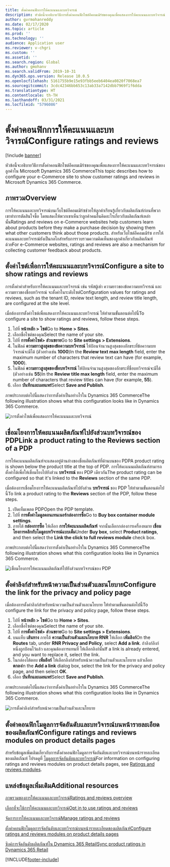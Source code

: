 ```yaml
---
title: ตั้งค่าคอนฟิกการให้คะแนนและบทวิจารณ์
description: หัวข้อนี้จะอธิบายวิธีการตั้งค่าคอนฟิกไซต์อีคอมเมิร์ซของคุณเพื่อแสดงการให้คะแนนและบทวิจารณ์ของลูกค้าใน Microsoft Dynamics 365 Commerce
author: gvrmohanreddy
ms.date: 02/17/2020
ms.topic: article
ms.prod: ''
ms.technology: ''
audience: Application user
ms.reviewer: v-chgri
ms.custom: ''
ms.assetid: ''
ms.search.region: Global
ms.author: gmohanv
ms.search.validFrom: 2019-10-31
ms.dyn365.ops.version: Release 10.0.5
ms.openlocfilehash: 5161755b9e15e93fbb5eeb6404ea0820f7068ea7
ms.sourcegitcommit: 3cdc42346bb653c13ab33a7142dbb7969f1f6dda
ms.translationtype: HT
ms.contentlocale: th-TH
ms.lasthandoff: 03/31/2021
ms.locfileid: "5796086"
---
```

# <a name="configure-ratings-and-reviews"></a><span data-ttu-id="97d9f-103">ตั้งค่าคอนฟิกการให้คะแนนและบทวิจารณ์</span><span class="sxs-lookup"><span data-stu-id="97d9f-103">Configure ratings and reviews</span></span>

[!include [banner](includes/banner.md)]

<span data-ttu-id="97d9f-104">หัวข้อนี้จะอธิบายวิธีการตั้งค่าคอนฟิกไซต์อีคอมเมิร์ซของคุณเพื่อแสดงการให้คะแนนและบทวิจารณ์ของลูกค้าใน Microsoft Dynamics 365 Commerce</span><span class="sxs-lookup"><span data-stu-id="97d9f-104">This topic describes how to configure your e-Commerce site to show customer ratings and reviews in Microsoft Dynamics 365 Commerce.</span></span>

## <a name="overview"></a><span data-ttu-id="97d9f-105">ภาพรวม</span><span class="sxs-lookup"><span data-stu-id="97d9f-105">Overview</span></span>

<span data-ttu-id="97d9f-106">การให้คะแนนและบทวิจารณ์บนเว็บไซต์อีคอมเมิร์ซช่วยให้ลูกค้าเรียนรู้เกี่ยวกับผลิตภัณฑ์ก่อนที่พวกเขาทำการตัดสินใจซื้อ โดยแสดงให้พวกเขาเห็นว่าลูกค้าคนอื่นคิดอะไรเกี่ยวกับผลิตภัณฑ์เหล่านั้น</span><span class="sxs-lookup"><span data-stu-id="97d9f-106">Ratings and reviews on e-Commerce websites help customers learn about products before they make a purchase decision by showing them what other customers think about those products.</span></span> <span data-ttu-id="97d9f-107">สำหรับเว็บไซต์อีคอมเมิร์ซ การให้คะแนนและบทวิจารณ์ยังเป็นกลไกสำหรับการรวบรวมความคิดเห็นของลูกค้าเกี่ยวกับผลิตภัณฑ์ด้วย</span><span class="sxs-lookup"><span data-stu-id="97d9f-107">For e-Commerce websites, ratings and reviews are also a mechanism for collecting customer feedback about products.</span></span> 

## <a name="configure-a-site-to-show-ratings-and-reviews"></a><span data-ttu-id="97d9f-108">ตั้งค่าไซต์เพื่อการให้คะแนนและบทวิจารณ์</span><span class="sxs-lookup"><span data-stu-id="97d9f-108">Configure a site to show ratings and reviews</span></span>

<span data-ttu-id="97d9f-109">การตั้งค่าค่าสำหรับการให้คะแนนและบทวิจารณ์ เช่น รหัสผู้เช่า ความยาวของข้อความบทวิจารณ์ และความยาวของชื่อบทวิจารณ์ จะตั้งค่าในระดับไซต์</span><span class="sxs-lookup"><span data-stu-id="97d9f-109">Configuration values for ratings and reviews, such as the tenant ID, review text length, and review title length, are configured at the site level.</span></span> 

<span data-ttu-id="97d9f-110">เมื่อต้องการตั้งค่าไซต์เพื่อแสดงการให้คะแนนและบทวิจารณ์ ให้ทำตามขั้นตอนต่อไปนี้</span><span class="sxs-lookup"><span data-stu-id="97d9f-110">To configure a site to show ratings and reviews, follow these steps.</span></span> 

1. <span data-ttu-id="97d9f-111">ไปที่ **หน้าหลัก \> ไซต์**</span><span class="sxs-lookup"><span data-stu-id="97d9f-111">Go to **Home \> Sites**.</span></span>
1. <span data-ttu-id="97d9f-112">เลือกชื่อไซต์ของคุณ</span><span class="sxs-lookup"><span data-stu-id="97d9f-112">Select the name of your site.</span></span> 
1. <span data-ttu-id="97d9f-113">ไปที่ **การตั้งค่าไซต์\> ส่วนขยาย**</span><span class="sxs-lookup"><span data-stu-id="97d9f-113">Go to **Site settings \> Extensions**.</span></span> 
1. <span data-ttu-id="97d9f-114">ในฟิลด์ **ความยาวสูงสุดของข้อความบทวิจารณ์** ให้ป้อนจำนวนสูงสุดของอักขระที่ข้อความบทวิจารณ์จะมีได้ (ตัวอย่างเช่น **1000**)</span><span class="sxs-lookup"><span data-stu-id="97d9f-114">In the **Review text max length** field, enter the maximum number of characters that review text can have (for example, **1000**).</span></span> 
1. <span data-ttu-id="97d9f-115">ในฟิลด์ **ความยาวสูงสุดของชื่อบทวิจารณ์** ให้ป้อนจำนวนสูงสุดของอักขระที่ชื่อบทวิจารณ์จะมีได้ (ตัวอย่างเช่น **55**)</span><span class="sxs-lookup"><span data-stu-id="97d9f-115">In the **Review title max length** field, enter the maximum number of characters that review titles can have (for example, **55**).</span></span> 
1. <span data-ttu-id="97d9f-116">เลือก **บันทึกและเผยแพร่**</span><span class="sxs-lookup"><span data-stu-id="97d9f-116">Select **Save and Publish**.</span></span> 

<span data-ttu-id="97d9f-117">ภาพประกอบต่อไปนี้แสดงว่าการตั้งค่าเป็นอย่างไรใน Dynamics 365 Commerce</span><span class="sxs-lookup"><span data-stu-id="97d9f-117">The following illustration shows what this configuration looks like in Dynamics 365 Commerce.</span></span>

![การตั้งค่าไซต์เพื่อแสดงการให้คะแนนและบทวิจารณ์](media/rnr-eCommerce-site-appsettings.png)

## <a name="link-a-product-rating-to-the-reviews-section-of-a-pdp"></a><span data-ttu-id="97d9f-119">เชื่อมโยงการให้คะแนนผลิตภัณฑ์ไปยังส่วนบทวิจารณ์ของ PDP</span><span class="sxs-lookup"><span data-stu-id="97d9f-119">Link a product rating to the Reviews section of a PDP</span></span>

<span data-ttu-id="97d9f-120">การให้คะแนนผลิตภัณฑ์จะแสดงอยู่ด้านล่างของชื่อผลิตภัณฑ์ที่ด้านบนของ PDP</span><span class="sxs-lookup"><span data-stu-id="97d9f-120">A product rating is shown below the product title at the top of PDP.</span></span> <span data-ttu-id="97d9f-121">การให้คะแนนผลิตภัณฑ์สามารถตั้งค่าได้เพื่อให้เชื่อมโยงไปยังส่วน **บทวิจารณ์** ของ PDP เดียวกัน</span><span class="sxs-lookup"><span data-stu-id="97d9f-121">The product rating can be configured so that it's linked to the **Reviews** section of the same PDP.</span></span> 

<span data-ttu-id="97d9f-122">เมื่อต้องการเชื่อมโยงการให้คะแนนผลิตภัณฑ์ไปยังส่วน **บทวิจารณ์** ของ PDP ให้ทำตามขั้นตอนต่อไปนี้</span><span class="sxs-lookup"><span data-stu-id="97d9f-122">To link a product rating to the **Reviews** section of the PDP, follow these steps.</span></span>

1. <span data-ttu-id="97d9f-123">เปิดเท็มเพลต PDP</span><span class="sxs-lookup"><span data-stu-id="97d9f-123">Open the PDP template.</span></span> 
1. <span data-ttu-id="97d9f-124">ไปที่ **การตั้งค่าโมดูลคอนเทนเนอร์กล่องการซื้อ**</span><span class="sxs-lookup"><span data-stu-id="97d9f-124">Go to **Buy box container module settings**.</span></span>
1. <span data-ttu-id="97d9f-125">ภายใต้ **กล่องการซื้อ** ให้เลือก **การให้คะแนนผลิตภัณฑ์** จากนั้นเลือกกล่องการเครื่องหมาย **เชื่อมโยงการคลิกกับโมดูลบทวิจารณ์แบบเต็ม**</span><span class="sxs-lookup"><span data-stu-id="97d9f-125">Under **Buy box**, select **Product ratings**, and then select the **Link the click to full reviews module** check box.</span></span>

<span data-ttu-id="97d9f-126">ภาพประกอบต่อไปนี้แสดงว่าการตั้งค่าเป็นอย่างไรใน Dynamics 365 Commerce</span><span class="sxs-lookup"><span data-stu-id="97d9f-126">The following illustration shows what this configuration looks like in Dynamics 365 Commerce.</span></span>

![เชื่อมโยงการให้คะแนนผลิตภัณฑ์ไปยังส่วนบทวิจารณ์ของ PDP](media/rnr-eCommerce-buy-box-rating-summary.png)

## <a name="configure-the-link-for-the-privacy-and-policy-page"></a><span data-ttu-id="97d9f-128">ตั้งค่าลิงก์สำหรับหน้าความเป็นส่วนตัวและนโยบาย</span><span class="sxs-lookup"><span data-stu-id="97d9f-128">Configure the link for the privacy and policy page</span></span>

<span data-ttu-id="97d9f-129">เมื่อต้องการตั้งค่าลิงก์สำหรับหน้าความเป็นส่วนตัวและนโยบาย ให้ทำตามขั้นตอนต่อไปนี้</span><span class="sxs-lookup"><span data-stu-id="97d9f-129">To configure the link for the privacy and policy page, follow these steps.</span></span>

1. <span data-ttu-id="97d9f-130">ไปที่ **หน้าหลัก \> ไซต์**</span><span class="sxs-lookup"><span data-stu-id="97d9f-130">Go to **Home \> Sites**.</span></span>
1. <span data-ttu-id="97d9f-131">เลือกชื่อไซต์ของคุณ</span><span class="sxs-lookup"><span data-stu-id="97d9f-131">Select the name of your site.</span></span> 
1. <span data-ttu-id="97d9f-132">ไปที่ **การตั้งค่าไซต์\> ส่วนขยาย**</span><span class="sxs-lookup"><span data-stu-id="97d9f-132">Go to **Site settings \> Extensions**.</span></span>
1. <span data-ttu-id="97d9f-133">บนแท็บ **เส้นทาง** ภายใต้ **ความเป็นส่วนตัวและนโยบาย RNR** ให้เลือก **เพิ่มลิงก์**</span><span class="sxs-lookup"><span data-stu-id="97d9f-133">On the **Routes** tab, under **RNR Privacy and Policy**, select **Add a link**.</span></span> <span data-ttu-id="97d9f-134">ถ้าลิงก์ลิงก์หนึ่งถูกป้อนไว้แล้ว และคุณต้องการแทนที่ ให้เลือกลิงก์นั้น</span><span class="sxs-lookup"><span data-stu-id="97d9f-134">If a link is already entered, and you want to replace it, select the link.</span></span> 
1. <span data-ttu-id="97d9f-135">ในกล่องโต้ตอบ **เพิ่มลิงก์** ให้เลือกลิงก์สำหรับหน้าความเป็นส่วนตัวและนโยบาย แล้วเลือก **ตกลง**</span><span class="sxs-lookup"><span data-stu-id="97d9f-135">In the **Add a link** dialog box, select the link for the privacy and policy page, and then select **OK**.</span></span> 
1. <span data-ttu-id="97d9f-136">เลือก **บันทึกและเผยแพร่**</span><span class="sxs-lookup"><span data-stu-id="97d9f-136">Select **Save and Publish**.</span></span> 

<span data-ttu-id="97d9f-137">ภาพประกอบต่อไปนี้แสดงว่าการตั้งค่าเป็นอย่างไรใน Dynamics 365 Commerce</span><span class="sxs-lookup"><span data-stu-id="97d9f-137">The following illustration shows what this configuration looks like in Dynamics 365 Commerce.</span></span>

![การตั้งค่าลิงก์สำหรับหน้าความเป็นส่วนตัวและนโยบาย](media/rnr-eCommerce-rnr-privacy-policy-link.png)

## <a name="configure-ratings-and-reviews-modules-on-product-details-pages"></a><span data-ttu-id="97d9f-139">ตั้งค่าคอนฟิกโมดูลการจัดอันดับและบทวิจารณ์บนหน้ารายละเอียดของผลิตภัณฑ์</span><span class="sxs-lookup"><span data-stu-id="97d9f-139">Configure ratings and reviews modules on product details pages</span></span>

<span data-ttu-id="97d9f-140">สำหรับข้อมูลเพิ่มเติมเกี่ยวกับการตั้งค่าคอนฟิกโมดูลการจัดอันดับและบทวิจารณ์บนหน้ารายละเอียดของผลิตภัณฑ์ โปรดดูที่ [โมดูลการจัดอันดับและบทวิจารณ์](ratings-reviews-modules.md)</span><span class="sxs-lookup"><span data-stu-id="97d9f-140">For information on configuring ratings and reviews modules on product details pages, see [Ratings and reviews modules](ratings-reviews-modules.md).</span></span>

## <a name="additional-resources"></a><span data-ttu-id="97d9f-141">แหล่งข้อมูลเพิ่มเติม</span><span class="sxs-lookup"><span data-stu-id="97d9f-141">Additional resources</span></span>

[<span data-ttu-id="97d9f-142">ภาพรวมของการให้คะแนนและบทวิจารณ์</span><span class="sxs-lookup"><span data-stu-id="97d9f-142">Ratings and reviews overview</span></span>](ratings-reviews-overview.md)

[<span data-ttu-id="97d9f-143">เลือกที่จะใช้การให้คะแนนและบทวิจารณ์</span><span class="sxs-lookup"><span data-stu-id="97d9f-143">Opt in to use ratings and reviews</span></span>](opt-in-ratings-reviews.md)

[<span data-ttu-id="97d9f-144">จัดการการให้คะแนนและบทวิจารณ์</span><span class="sxs-lookup"><span data-stu-id="97d9f-144">Manage ratings and reviews</span></span>](manage-reviews.md)

[<span data-ttu-id="97d9f-145">ตั้งค่าคอนฟิกโมดูลการจัดอันดับและบทวิจารณ์บนหน้ารายละเอียดของผลิตภัณฑ์</span><span class="sxs-lookup"><span data-stu-id="97d9f-145">Configure ratings and reviews modules on product details pages</span></span>](ratings-reviews-modules.md)

[<span data-ttu-id="97d9f-146">ซิงค์การจัดอันดับผลิตภัณฑ์ใน Dynamics 365 Retail</span><span class="sxs-lookup"><span data-stu-id="97d9f-146">Sync product ratings in Dynamics 365 Retail</span></span>](sync-product-ratings.md)


[!INCLUDE[footer-include](../includes/footer-banner.md)]